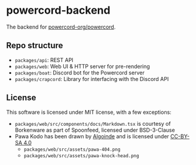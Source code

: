 # powercord-backend
The backend for [powercord-org/powercord](https://github.com/powercord-org/powercord).

## Repo structure
 - `packages/api`: REST API
 - `packages/web`: Web UI & HTTP server for pre-rendering
 - `packages/boat`: Discord bot for the Powercord server
 - `packages/crapcord`: Library for interfacing with the Discord API

## License
This software is licensed under MIT license, with a few exceptions:
 - `packages/web/src/components/docs/Markdown.tsx` is courtesy of Borkenware as part of Spoonfeed, licensed under BSD-3-Clause
 - Pawa Kodo has been drawn by [Algoinde](https://github.com/Algoinde) and is licensed under [CC-BY-SA 4.0](https://creativecommons.org/licenses/by-sa/4.0/)
   - `packages/web/src/assets/pawa-404.png`
   - `packages/web/src/assets/pawa-knock-head.png`
